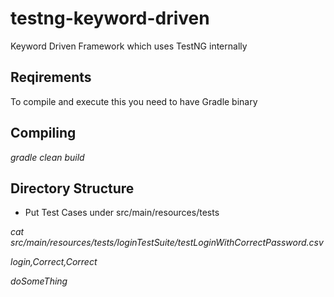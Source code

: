 # testng-keyword-driven
Keyword Driven Framework which uses TestNG internally

## Reqirements
To compile and execute this you need to have Gradle binary

## Compiling
*gradle clean build* 

## Directory Structure
* Put Test Cases under src/main/resources/tests

*cat src/main/resources/tests/loginTestSuite/testLoginWithCorrectPassword.csv*

*login,Correct,Correct*

*doSomeThing*
